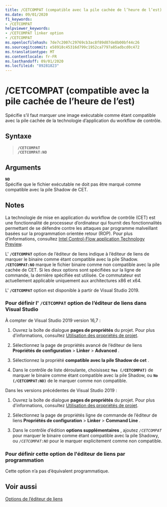 ```yaml
---
title: /CETCOMPAT (compatible avec la pile cachée de l’heure de l’est)
ms.date: 09/01/2020
f1_keywords:
- /CETCOMPAT
helpviewer_keywords:
- /CETCOMPAT linker option
- /CETCOMPAT
ms.openlocfilehash: 7de7c2007c29769cb3ac8f89d07de8b00bf44c26
ms.sourcegitcommit: e58918c45316d799c1952ca7797a85adbcd0c472
ms.translationtype: MT
ms.contentlocale: fr-FR
ms.lasthandoff: 09/01/2020
ms.locfileid: "89281823"
---
```

# <a name="cetcompat-cet-shadow-stack-compatible"></a>/CETCOMPAT (compatible avec la pile cachée de l’heure de l’est)

Spécifie s’il faut marquer une image exécutable comme étant compatible avec la pile cachée de la technologie d’application du workflow de contrôle.

## <a name="syntax"></a>Syntaxe

> **`/CETCOMPAT`**\
> **`/CETCOMPAT:NO`**

## <a name="arguments"></a>Arguments

**`NO`**<br/>
Spécifie que le fichier exécutable ne doit pas être marqué comme compatible avec la pile Shadow de CET.

## <a name="remarks"></a>Notes

La technologie de mise en application du workflow de contrôle (CET) est une fonctionnalité de processeur d’ordinateur qui fournit des fonctionnalités permettant de se défendre contre les attaques par programme malveillant basées sur la programmation orientée retour (ROP). Pour plus d’informations, consultez [Intel Control-Flow application Technology Preview](https://software.intel.com/sites/default/files/managed/4d/2a/control-flow-enforcement-technology-preview.pdf).

L' **`/CETCOMPAT`** option de l’éditeur de liens indique à l’éditeur de liens de marquer le binaire comme étant compatible avec la pile Shadow. **`/CETCOMPAT:NO`** marque le fichier binaire comme non compatible avec la pile cachée de CET. Si les deux options sont spécifiées sur la ligne de commande, la dernière spécifiée est utilisée. Ce commutateur est actuellement applicable uniquement aux architectures x86 et x64.

L' **`/CETCOMPAT`** option est disponible à partir de Visual Studio 2019.

### <a name="to-set-the-cetcompat-linker-option-in-visual-studio"></a>Pour définir l' `/CETCOMPAT` option de l’éditeur de liens dans Visual Studio

À compter de Visual Studio 2019 version 16,7 :

1. Ouvrez la boîte de dialogue **pages de propriétés** du projet. Pour plus d’informations, consultez [Utilisation des propriétés de projet](../working-with-project-properties.md).

1. Sélectionnez la page de propriétés avancé de l’éditeur de liens **Propriétés de configuration**  >  **Linker**  >  **Advanced** .

1. Sélectionnez la propriété **compatible avec la pile Shadow de cet** .

1. Dans le contrôle de liste déroulante, choisissez **`Yes (/CETCOMPAT)`** de marquer le binaire comme étant compatible avec la pile Shadow, ou **`No (/CETCOMPAT:NO)`** de le marquer comme non compatible.

Dans les versions précédentes de Visual Studio 2019 :

1. Ouvrez la boîte de dialogue **pages de propriétés** du projet. Pour plus d’informations, consultez [Utilisation des propriétés de projet](../working-with-project-properties.md).

1. Sélectionnez la page de propriétés ligne de commande de l’éditeur de liens **Propriétés de configuration**  >  **Linker**  >  **Command Line** .

1. Dans le contrôle d’édition **options supplémentaires** , ajoutez *`/CETCOMPAT`* pour marquer le binaire comme étant compatible avec la pile Shadowy, ou *`/CETCOMPAT:NO`* pour le marquer explicitement comme non compatible.

### <a name="to-set-this-linker-option-programmatically"></a>Pour définir cette option de l'éditeur de liens par programmation

Cette option n’a pas d’équivalent programmatique.

## <a name="see-also"></a>Voir aussi

[Options de l’éditeur de liens](linker-options.md)
